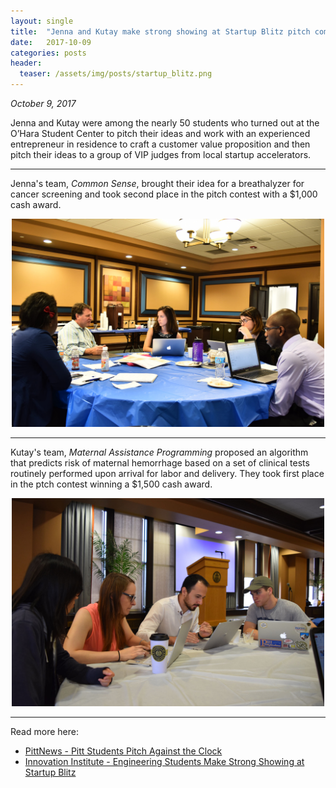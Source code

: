 ```yaml
---
layout: single
title:  "Jenna and Kutay make strong showing at Startup Blitz pitch competition."
date:   2017-10-09
categories: posts
header:
  teaser: /assets/img/posts/startup_blitz.png
---
```

*October 9, 2017*

Jenna and Kutay were among the nearly 50 students who turned out at the O’Hara Student Center to pitch their ideas and work with an experienced entrepreneur in residence to craft a customer value proposition and then pitch their ideas to a group of VIP judges from local startup accelerators.

---------

Jenna's team, *Common Sense*, brought their idea for a breathalyzer for cancer screening and took second place in the pitch contest with a $1,000 cash award.

<p align="center"><img src="/assets/img/posts/sublitz_commonsense.jpg" width="500"></p>

---------

Kutay's team, *Maternal Assistance Programming* proposed an algorithm that predicts risk of maternal hemorrhage based on a set of clinical tests routinely performed upon arrival for labor and delivery. They took first place in the ptch contest winning a $1,500 cash award.

<p align="center"><img src="/assets/img/posts/sublitz_map.jpg" width="500"></p>

---------

Read more here:
- [PittNews - Pitt Students Pitch Against the Clock](https://pittnews.com/article/123437/top-stories/pitching-on-the-clock/)
- [Innovation Institute - Engineering Students Make Strong Showing at Startup Blitz](https://www.innovation.pitt.edu/engineering-students-make-strong-showing-startup-blitz/)
